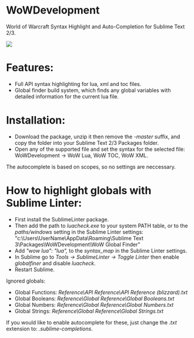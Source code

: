 # WoWDevelopment
World of Warcraft Syntax Highlight and Auto-Completion for Sublime Text 2/3.

![](http://i.imgur.com/4f65dfl.png)

# Features:

* Full API syntax highlighting for lua, xml and toc files.
* Global finder build system, which finds any global variables with detailed information for the current lua file.

# Installation:
* Download the package, unzip it then remove the *-master* suffix, and copy the folder into your Sublime Text 2/3 Packages folder.
* Open any of the supported file and set the syntax for the selected file: WoWDevelopment -> WoW Lua, WoW TOC, WoW XML.

The autocomplete is based on scopes, so no settings are neccessary.

# How to highlight globals with Sublime Linter:
* First install the SublimeLinter package.
* Then add the path to *luacheck.exe* to your system PATH table, or to the *paths/windows* setting in the Sublime Linter settings:
"c:\Users\UserName\AppData\Roaming\Sublime Text 3\Packages\WoWDevelopment\WoW Global Finder\"
* Add *"wow lua": "lua",* to the *syntax_map* in the Sublime Linter settings.
* In Sublime go to *Tools -> SublimeLinter -> Toggle Linter* then enable *globalfiner* and disable *luacheck*.
* Restart Sublime.

Ignored globals:
* Global Functions: *Reference\API Reference\API Reference (blizzard).txt*
* Global Booleans: *Reference\Global Reference\Global Booleans.txt*
* Global Numbers: *Reference\Global Reference\Global Numbers.txt*
* Global Strings: *Reference\Global Reference\Global Strings.txt*

If you would like to enable autocomplete for these, just change the *.txt* extension to: *.sublime-completions*.
